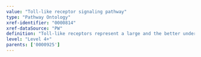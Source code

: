 ```yaml
---
value: "Toll-like receptor signaling pathway"
type: "Pathway Ontology"
xref-identifier: "0000814"
xref-dataSource: "PW"
definition: "Toll-like receptors represent a large and the better understood family of pattern recognition receptors that sense an array of exogenous structures and recent evidence shows they can also recognize defective endogenous molecules. The intracellular signaling cascades they set in motion lead to the expression of inflammatory mediators."
level: "Level 4+"
parents: ['0000925']
---
```

